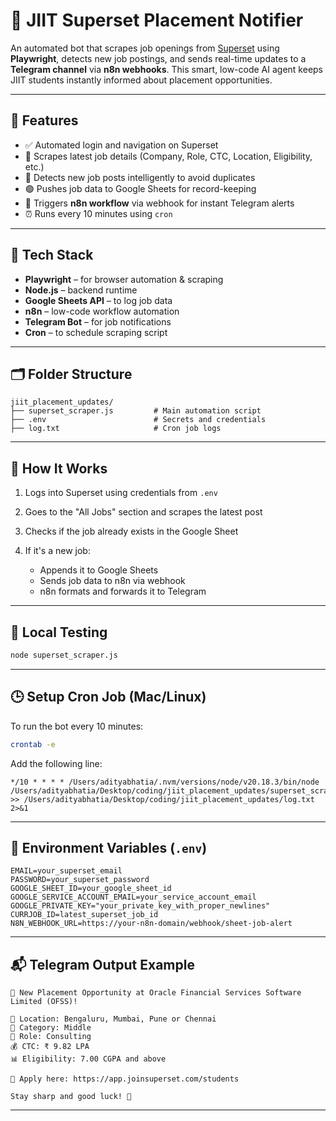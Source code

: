 # 📢 JIIT Superset Placement Notifier

An automated bot that scrapes job openings from [Superset](https://joinsuperset.com) using **Playwright**, detects new job postings, and sends real-time updates to a **Telegram channel** via **n8n webhooks**. This smart, low-code AI agent keeps JIIT students instantly informed about placement opportunities.

---

## 🚀 Features

* ✅ Automated login and navigation on Superset
* 📄 Scrapes latest job details (Company, Role, CTC, Location, Eligibility, etc.)
* 🧠 Detects new job posts intelligently to avoid duplicates
* 🟢 Pushes job data to Google Sheets for record-keeping
* 📡 Triggers **n8n workflow** via webhook for instant Telegram alerts
* ⏰ Runs every 10 minutes using `cron`

---

## 🔧 Tech Stack

* **Playwright** – for browser automation & scraping
* **Node.js** – backend runtime
* **Google Sheets API** – to log job data
* **n8n** – low-code workflow automation
* **Telegram Bot** – for job notifications
* **Cron** – to schedule scraping script

---

## 🗂 Folder Structure

```
jiit_placement_updates/
├── superset_scraper.js         # Main automation script
├── .env                        # Secrets and credentials
├── log.txt                     # Cron job logs
```

---

## 📌 How It Works

1. Logs into Superset using credentials from `.env`
2. Goes to the "All Jobs" section and scrapes the latest post
3. Checks if the job already exists in the Google Sheet
4. If it's a new job:

   * Appends it to Google Sheets
   * Sends job data to n8n via webhook
   * n8n formats and forwards it to Telegram

---

## 🧪 Local Testing

```bash
node superset_scraper.js
```

---

## 🕒 Setup Cron Job (Mac/Linux)

To run the bot every 10 minutes:

```bash
crontab -e
```

Add the following line:

```
*/10 * * * * /Users/adityabhatia/.nvm/versions/node/v20.18.3/bin/node /Users/adityabhatia/Desktop/coding/jiit_placement_updates/superset_scraper.js >> /Users/adityabhatia/Desktop/coding/jiit_placement_updates/log.txt 2>&1
```

---

## 🔐 Environment Variables (`.env`)

```env
EMAIL=your_superset_email
PASSWORD=your_superset_password
GOOGLE_SHEET_ID=your_google_sheet_id
GOOGLE_SERVICE_ACCOUNT_EMAIL=your_service_account_email
GOOGLE_PRIVATE_KEY="your_private_key_with_proper_newlines"
CURRJOB_ID=latest_superset_job_id
N8N_WEBHOOK_URL=https://your-n8n-domain/webhook/sheet-job-alert
```

---

## 📬 Telegram Output Example

```
📢 New Placement Opportunity at Oracle Financial Services Software Limited (OFSS)!

📍 Location: Bengaluru, Mumbai, Pune or Chennai  
📂 Category: Middle  
📌 Role: Consulting  
💰 CTC: ₹ 9.82 LPA  
📊 Eligibility: 7.00 CGPA and above  

🔗 Apply here: https://app.joinsuperset.com/students  

Stay sharp and good luck! 🚀  
```

---
